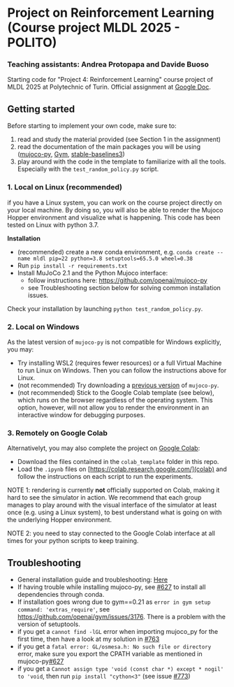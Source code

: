 # Project on Reinforcement Learning (Course project MLDL 2025 - POLITO)
### Teaching assistants: Andrea Protopapa and Davide Buoso

Starting code for "Project 4: Reinforcement Learning" course project of MLDL 2025 at Polytechnic of Turin. Official assignment at [Google Doc](https://docs.google.com/document/d/16Fy0gUj-HKxweQaJf97b_lTeqM_9axJa4_SdqpP_FaE/edit?usp=sharing).


## Getting started

Before starting to implement your own code, make sure to:
1. read and study the material provided (see Section 1 in the assignment)
2. read the documentation of the main packages you will be using ([mujoco-py](https://github.com/openai/mujoco-py), [Gym](https://github.com/openai/gym), [stable-baselines3](https://stable-baselines3.readthedocs.io/en/master/index.html))
3. play around with the code in the template to familiarize with all the tools. Especially with the `test_random_policy.py` script.


### 1. Local on Linux (recommended)

if you have a Linux system, you can work on the course project directly on your local machine. By doing so, you will also be able to render the Mujoco Hopper environment and visualize what is happening. This code has been tested on Linux with python 3.7.

**Installation**
- (recommended) create a new conda environment, e.g. `conda create --name mldl pip=22 python=3.8 setuptools=65.5.0 wheel=0.38`
- Run `pip install -r requirements.txt`
- Install MuJoCo 2.1 and the Python Mujoco interface:
	- follow instructions here: https://github.com/openai/mujoco-py
	- see Troubleshooting section below for solving common installation issues.

Check your installation by launching `python test_random_policy.py`.


### 2. Local on Windows
As the latest version of `mujoco-py` is not compatible for Windows explicitly, you may:
- Try installing WSL2 (requires fewer resources) or a full Virtual Machine to run Linux on Windows. Then you can follow the instructions above for Linux.
- (not recommended) Try downloading a [previous version](https://github.com/openai/mujoco-py/blob/9ea9bb000d6b8551b99f9aa440862e0c7f7b4191/) of `mujoco-py`.
- (not recommended) Stick to the Google Colab template (see below), which runs on the browser regardless of the operating system. This option, however, will not allow you to render the environment in an interactive window for debugging purposes.


### 3. Remotely on Google Colab

Alternativelyt, you may also complete the project on [Google Colab](https://colab.research.google.com/):

- Download the files contained in the `colab_template` folder in this repo.
- Load the `.ipynb` files on [https://colab.research.google.com/](colab) and follow the instructions on each script to run the experiments.

NOTE 1: rendering is currently **not** officially supported on Colab, making it hard to see the simulator in action. We recommend that each group manages to play around with the visual interface of the simulator at least once (e.g. using a Linux system), to best understand what is going on with the underlying Hopper environment.

NOTE 2: you need to stay connected to the Google Colab interface at all times for your python scripts to keep training.



## Troubleshooting
- General installation guide and troubleshooting: [Here](https://docs.google.com/document/d/1j5_FzsOpGflBYgNwW9ez5dh3BGcLUj4a/edit?usp=sharing&ouid=118210130204683507526&rtpof=true&sd=true)
- If having trouble while installing mujoco-py, see [#627](https://github.com/openai/mujoco-py/issues/627) to install all dependencies through conda.
- If installation goes wrong due to gym==0.21 as `error in gym setup command: 'extras_require'`, see https://github.com/openai/gym/issues/3176. There is a problem with the version of setuptools.
- if you get a `cannot find -lGL` error when importing mujoco_py for the first time, then have a look at my solution in [#763](https://github.com/openai/mujoco-py/issues/763#issuecomment-1519090452)
- if you get a `fatal error: GL/osmesa.h: No such file or directory` error, make sure you export the CPATH variable as mentioned in mujoco-py[#627](https://github.com/openai/mujoco-py/issues/627)
- if you get a `Cannot assign type 'void (const char *) except * nogil' to 'void`, then run `pip install "cython<3"` (see issue [#773](https://github.com/openai/mujoco-py/issues/773))